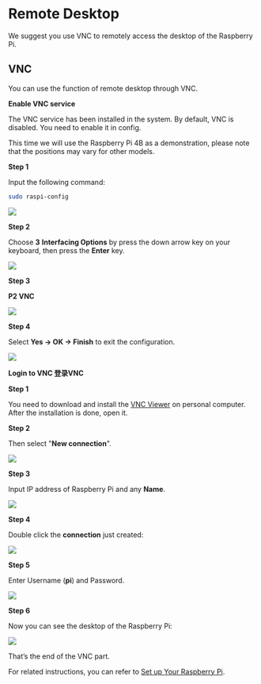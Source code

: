 # Remote Desktop

We suggest you use VNC to remotely access the desktop of the Raspberry Pi.

## VNC

You can use the function of remote desktop through VNC.

**Enable VNC service**

The VNC service has been installed in the system. By default, VNC is disabled. You need to enable it in config.

This time we will use the Raspberry Pi 4B as a demonstration, please note that the positions may vary for other models.

**Step 1**

Input the following command:

```sh
sudo raspi-config
```

![](./img/RemoteDesktop_1.png)

**Step 2**

Choose **3** **Interfacing Options** by press the down arrow key on your keyboard, then press the **Enter** key.

![](./img/RemoteDesktop_2.png)

**Step 3**

**P2 VNC**



![](./img/RemoteDesktop_3.png)

**Step 4**

Select **Yes -> OK -> Finish** to exit the configuration.

![](./img/RemoteDesktop_4.png)

**Login to VNC 登录VNC**

**Step 1**

You need to download and install the [VNC Viewer](https://www.realvnc.com/en/connect/download/viewer/) on personal computer. After the installation is done, open it.

**Step 2**

Then select "**New connection**".

![](./img/RemoteDesktop_5.png)

**Step 3**

Input IP address of Raspberry Pi and any **Name**.

![](./img/RemoteDesktop_6.png)

**Step 4**

Double click the **connection** just created:

![](./img/RemoteDesktop_9.png)

**Step 5**

Enter Username (**pi**) and Password.

![](./img/RemoteDesktop_7.png)

**Step 6**

Now you can see the desktop of the Raspberry Pi:

![](./img/RemoteDesktop_8.png)

That’s the end of the VNC part.

For related instructions, you can refer to [Set up Your Raspberry Pi](../preparation/Set_up_Your_Raspberry_Pi.md).

